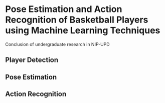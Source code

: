 # Pose Estimation and Action Recognition of Basketball Players using Machine Learning Techniques
Conclusion of undergraduate research in NIP-UPD

## Player Detection

## Pose Estimation

## Action Recognition

